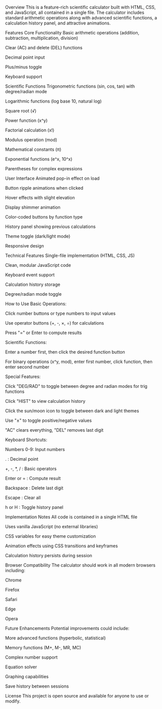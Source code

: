 Overview
This is a feature-rich scientific calculator built with HTML, CSS, and JavaScript, all contained in a single file. The calculator includes standard arithmetic operations along with advanced scientific functions, a calculation history panel, and attractive animations.

Features
Core Functionality
Basic arithmetic operations (addition, subtraction, multiplication, division)

Clear (AC) and delete (DEL) functions

Decimal point input

Plus/minus toggle

Keyboard support

Scientific Functions
Trigonometric functions (sin, cos, tan) with degree/radian mode

Logarithmic functions (log base 10, natural log)

Square root (√)

Power function (x^y)

Factorial calculation (x!)

Modulus operation (mod)

Mathematical constants (π)

Exponential functions (e^x, 10^x)

Parentheses for complex expressions

User Interface
Animated pop-in effect on load

Button ripple animations when clicked

Hover effects with slight elevation

Display shimmer animation

Color-coded buttons by function type

History panel showing previous calculations

Theme toggle (dark/light mode)

Responsive design

Technical Features
Single-file implementation (HTML, CSS, JS)

Clean, modular JavaScript code

Keyboard event support

Calculation history storage

Degree/radian mode toggle

How to Use
Basic Operations:

Click number buttons or type numbers to input values

Use operator buttons (+, -, ×, ÷) for calculations

Press "=" or Enter to compute results

Scientific Functions:

Enter a number first, then click the desired function button

For binary operations (x^y, mod), enter first number, click function, then enter second number

Special Features:

Click "DEG/RAD" to toggle between degree and radian modes for trig functions

Click "HIST" to view calculation history

Click the sun/moon icon to toggle between dark and light themes

Use "±" to toggle positive/negative values

"AC" clears everything, "DEL" removes last digit

Keyboard Shortcuts:

Numbers 0-9: Input numbers

. : Decimal point

+, -, *, / : Basic operators

Enter or = : Compute result

Backspace : Delete last digit

Escape : Clear all

h or H : Toggle history panel

Implementation Notes
All code is contained in a single HTML file

Uses vanilla JavaScript (no external libraries)

CSS variables for easy theme customization

Animation effects using CSS transitions and keyframes

Calculation history persists during session

Browser Compatibility
The calculator should work in all modern browsers including:

Chrome

Firefox

Safari

Edge

Opera

Future Enhancements
Potential improvements could include:

More advanced functions (hyperbolic, statistical)

Memory functions (M+, M-, MR, MC)

Complex number support

Equation solver

Graphing capabilities

Save history between sessions

License
This project is open source and available for anyone to use or modify.
